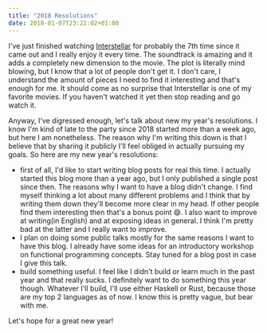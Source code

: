 ```yaml
---
title: "2018 Resolutions"
date: 2018-01-07T23:22:02+01:00
---
```


I've just finished watching
[Interstellar](https://en.wikipedia.org/wiki/Interstellar_(film)) for probably
the 7th time since it came out and I really enjoy it every time. The soundtrack
is amazing and it adds a completely new dimension to the movie. The plot is
literally mind blowing, but I know that a lot of people don't get it. I don't
care, I understand the amount of pieces I need to find it interesting and that's
enough for me. It should come as no surprise that Interstellar is one of my
favorite movies. If you haven't watched it yet then stop reading and go watch
it.

Anyway, I've digressed enough, let's talk about new my year's resolutions. I
know I'm kind of late to the party since 2018 started more than a week ago, but
here I am nonetheless. The reason why I'm writing this down is that I believe
that by sharing it publicly I'll feel obliged in actually pursuing my goals. So
here are my new year's resolutions:

- first of all, I'd like to start writing blog posts for real this time. I
  actually started this blog more than a year ago, but I only published a single
  post since then. The reasons why I want to have a blog didn't change. I find
  myself thinking a lot about many different problems and I think that by
  writing them down they'll become more clear in my head. If other people find
  them interesting then that's a bonus point :smile:. I also want to improve at
  writing(in English) and at exposing ideas in general. I think I'm pretty bad
  at the latter and I really want to improve.
- I plan on doing some public talks mostly for the same reasons I want to have
  this blog. I already have some ideas for an introductory workshop on
  functional programming concepts. Stay tuned for a blog post in case I give
  this talk.
- build something useful. I feel like I didn't build or learn much in the past
  year and that really sucks. I definitely want to do something this year
  though. Whatever I'll build, I'll use either Haskell or Rust, because those
  are my top 2 languages as of now. I know this is pretty vague, but bear with
  me.

Let's hope for a great new year!
